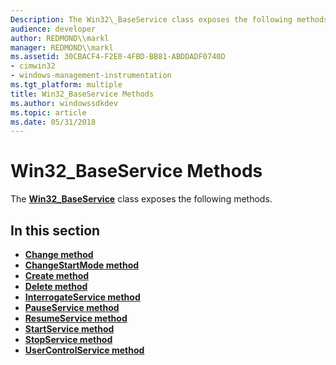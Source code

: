 ```yaml
---
Description: The Win32\_BaseService class exposes the following methods.
audience: developer
author: REDMOND\\markl
manager: REDMOND\\markl
ms.assetid: 30CBACF4-F2E0-4FBD-BB81-ABDDADF0740D
- cimwin32
- windows-management-instrumentation
ms.tgt_platform: multiple
title: Win32_BaseService Methods
ms.author: windowssdkdev
ms.topic: article
ms.date: 05/31/2018
---
```


# Win32\_BaseService Methods

The [**Win32\_BaseService**](win32-baseservice.md) class exposes the following methods.

## In this section

-   [**Change method**](change-method-in-class-win32-baseservice.md)
-   [**ChangeStartMode method**](changestartmode-method-in-class-win32-baseservice.md)
-   [**Create method**](create-method-in-class-win32-baseservice.md)
-   [**Delete method**](delete-method-in-class-win32-baseservice.md)
-   [**InterrogateService method**](interrogateservice-method-in-class-win32-baseservice.md)
-   [**PauseService method**](pauseservice-method-in-class-win32-baseservice.md)
-   [**ResumeService method**](resumeservice-method-in-class-win32-baseservice.md)
-   [**StartService method**](startservice-method-in-class-win32-baseservice.md)
-   [**StopService method**](stopservice-method-in-class-win32-baseservice.md)
-   [**UserControlService method**](usercontrolservice-method-in-class-win32-baseservice.md)

 

 



